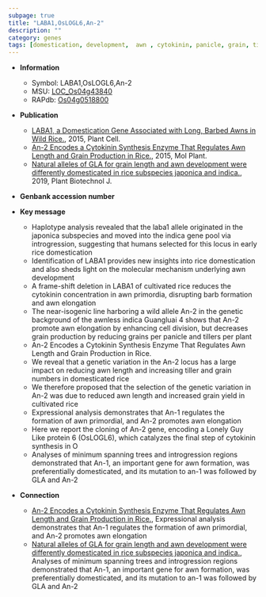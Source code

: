 ```yaml
---
subpage: true
title: "LABA1,OsLOGL6,An-2"
description: ""
category: genes
tags: [domestication, development,  awn , cytokinin, panicle, grain, tiller, grains per panicle, grain yield, grain number, yield, cell division]
---
```


* **Information**  
    + Symbol: LABA1,OsLOGL6,An-2  
    + MSU: [LOC_Os04g43840](http://rice.plantbiology.msu.edu/cgi-bin/ORF_infopage.cgi?orf=LOC_Os04g43840)  
    + RAPdb: [Os04g0518800](http://rapdb.dna.affrc.go.jp/viewer/gbrowse_details/irgsp1?name=Os04g0518800)  

* **Publication**  
    + [LABA1, a Domestication Gene Associated with Long, Barbed Awns in Wild Rice.](http://www.ncbi.nlm.nih.gov/pubmed?term=LABA1,+a+Domestication+Gene+Associated+with+Long,+Barbed+Awns+in+Wild+Rice.%5BTitle%5D), 2015, Plant Cell.
    + [An-2 Encodes a Cytokinin Synthesis Enzyme That Regulates Awn Length and Grain Production in Rice.](http://www.ncbi.nlm.nih.gov/pubmed?term=An-2+Encodes+a+Cytokinin+Synthesis+Enzyme+That+Regulates+Awn+Length+and+Grain+Production+in+Rice.%5BTitle%5D), 2015, Mol Plant.
    + [Natural alleles of GLA for grain length and awn development were differently domesticated in rice subspecies japonica and indica.](http://www.ncbi.nlm.nih.gov/pubmed?term=Natural+alleles+of+GLA+for+grain+length+and+awn+development+were+differently+domesticated+in+rice+subspecies+japonica+and+indica.%5BTitle%5D), 2019, Plant Biotechnol J.

* **Genbank accession number**  

* **Key message**  
    + Haplotype analysis revealed that the laba1 allele originated in the japonica subspecies and moved into the indica gene pool via introgression, suggesting that humans selected for this locus in early rice domestication
    + Identification of LABA1 provides new insights into rice domestication and also sheds light on the molecular mechanism underlying awn development
    + A frame-shift deletion in LABA1 of cultivated rice reduces the cytokinin concentration in awn primordia, disrupting barb formation and awn elongation
    + The near-isogenic line harboring a wild allele An-2 in the genetic background of the awnless indica Guangluai 4 shows that An-2 promote awn elongation by enhancing cell division, but decreases grain production by reducing grains per panicle and tillers per plant
    + An-2 Encodes a Cytokinin Synthesis Enzyme That Regulates Awn Length and Grain Production in Rice.
    + We reveal that a genetic variation in the An-2 locus has a large impact on reducing awn length and increasing tiller and grain numbers in domesticated rice
    + We therefore proposed that the selection of the genetic variation in An-2 was due to reduced awn length and increased grain yield in cultivated rice
    + Expressional analysis demonstrates that An-1 regulates the formation of awn primordial, and An-2 promotes awn elongation
    + Here we report the cloning of An-2 gene, encoding a Lonely Guy Like protein 6 (OsLOGL6), which catalyzes the final step of cytokinin synthesis in O
    + Analyses of minimum spanning trees and introgression regions demonstrated that An-1, an important gene for awn formation, was preferentially domesticated, and its mutation to an-1 was followed by GLA and An-2

* **Connection**  
    + [An-2 Encodes a Cytokinin Synthesis Enzyme That Regulates Awn Length and Grain Production in Rice.](http://www.ncbi.nlm.nih.gov/pubmed?term=An-2+Encodes+a+Cytokinin+Synthesis+Enzyme+That+Regulates+Awn+Length+and+Grain+Production+in+Rice.%5BTitle%5D), Expressional analysis demonstrates that An-1 regulates the formation of awn primordial, and An-2 promotes awn elongation
    + [Natural alleles of GLA for grain length and awn development were differently domesticated in rice subspecies japonica and indica.](http://www.ncbi.nlm.nih.gov/pubmed?term=Natural+alleles+of+GLA+for+grain+length+and+awn+development+were+differently+domesticated+in+rice+subspecies+japonica+and+indica.%5BTitle%5D),  Analyses of minimum spanning trees and introgression regions demonstrated that An-1, an important gene for awn formation, was preferentially domesticated, and its mutation to an-1 was followed by GLA and An-2



